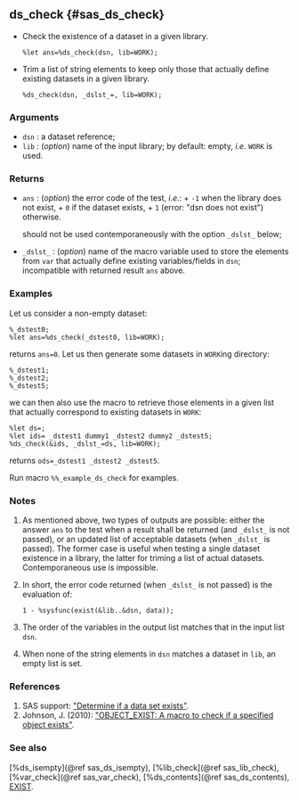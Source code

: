 ## ds_check {#sas_ds_check}
* Check the existence of a dataset in a given library. 

      %let ans=%ds_check(dsn, lib=WORK);
* Trim a list of string elements to keep only those that actually define existing datasets in a given library.

      %ds_check(dsn, _dslst_=, lib=WORK);

### Arguments
* `dsn` : a dataset reference;
* `lib` : (_option_) name of the input library; by default: empty, _i.e._ `WORK` is used.
  
### Returns
* `ans` : (_option_) the error code of the test, _i.e._:
		+ `-1` when the library does not exist,
		+ `0` if the dataset exists,
    	+ `1` (error: "dsn does not exist") otherwise.
	
	should not be used contemporaneously with the option `_dslst_` below;
* `_dslst_` : (_option_) name of the macro variable used to store the elements from `var` that actually
	define existing variables/fields in `dsn`; incompatible with returned result `ans` above. 

### Examples
Let us consider a non-empty dataset:
	
	%_dstest0;
	%let ans=%ds_check(_dstest0, lib=WORK);

returns `ans=0`. Let us then generate some datasets in `WORK`ing directory:

	%_dstest1;
	%_dstest2;
	%_dstest5;

we can then also use the macro to retrieve those elements in a given list that actually correspond 
to existing  datasets in `WORK`:

	%let ds=;
	%let ids= _dstest1 dummy1 _dstest2 dummy2 _dstest5;
	%ds_check(&ids, _dslst_=ds, lib=WORK);

returns `ods=_dstest1 _dstest2 _dstest5`.

Run macro `%%_example_ds_check` for examples.

### Notes
1. As mentioned above, two types of outputs are possible: either the answer `ans` to the test when
a result shall be returned (and `_dslst_` is not passed), or an updated list of acceptable datasets
(when `_dslst_` is passed). The former case is useful when testing a single dataset existence in a 
library, the latter for triming a list of actual datasets. Contemporaneous use is impossible.
2. In short, the error code returned (when `_dslst_` is not passed) is the evaluation of:

	   1 - %sysfunc(exist(&lib..&dsn, data));
3. The order of the variables in the output list matches that in the input list `dsn`.
4. When none of the string elements in `dsn` matches a dataset in `lib`, an empty list is set. 

### References
1. SAS support: ["Determine if a data set exists"](http://support.sas.com/kb/24/670.html).
2. Johnson, J. (2010): ["OBJECT_EXIST: A macro to check if a specified object exists"](http://www.pharmasug.org/cd/papers/TU/TU01.pdf).

### See also
[%ds_isempty](@ref sas_ds_isempty), [%lib_check](@ref sas_lib_check), [%var_check](@ref sas_var_check),
[%ds_contents](@ref sas_ds_contents), 
[EXIST](http://support.sas.com/documentation/cdl/en/lrdict/64316/HTML/default/viewer.htm#a000210903.htm).
